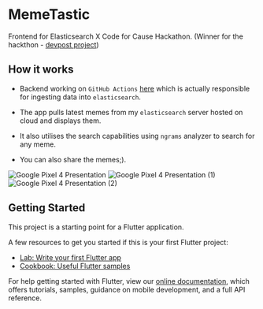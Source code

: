 # MemeTastic

Frontend for Elasticsearch X Code for Cause Hackathon. (Winner for the hackthon - [devpost project](https://devpost.com/software/memetastic))

## How it works

- Backend working on `GitHub Actions` [here](https://github.com/Saransh-cpp/MemeTastic-backend) which is actually responsible for ingesting data into `elasticsearch`.

- The app pulls latest memes from my `elasticsearch` server hosted on cloud and displays them.

- It also utilises the search capabilities using `ngrams` analyzer to search for any meme.
 
- You can also share the memes;).

![Google Pixel 4 Presentation](https://user-images.githubusercontent.com/74055102/119472328-c76ca780-bd67-11eb-81a3-7a38665c2920.png)
![Google Pixel 4 Presentation (1)](https://user-images.githubusercontent.com/74055102/119472348-ca679800-bd67-11eb-8ecb-25e8bc02020a.png)
![Google Pixel 4 Presentation (2)](https://user-images.githubusercontent.com/74055102/119472411-d94e4a80-bd67-11eb-9a2a-b4c8ccdf632b.png)

## Getting Started

This project is a starting point for a Flutter application.

A few resources to get you started if this is your first Flutter project:

- [Lab: Write your first Flutter app](https://flutter.dev/docs/get-started/codelab)
- [Cookbook: Useful Flutter samples](https://flutter.dev/docs/cookbook)

For help getting started with Flutter, view our
[online documentation](https://flutter.dev/docs), which offers tutorials,
samples, guidance on mobile development, and a full API reference.
